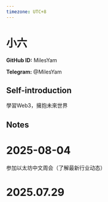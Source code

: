 ```yaml
---
timezone: UTC+8
---
```


# 小六

**GitHub ID:** MilesYam

**Telegram:** @MilesYam

## Self-introduction

學習Web3，擁抱未來世界

## Notes

<!-- Content_START -->
# 2025-08-04

参加以太坊中文周会（了解最新行业动态）


# 2025.07.29


<!-- Content_END -->
